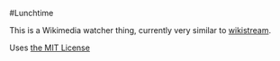 #Lunchtime

This is a Wikimedia watcher thing, currently very similar to [wikistream](https://github.com/edsu/wikistream).

Uses [the MIT License](LICENSE.md)
